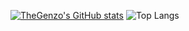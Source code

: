 [![TheGenzo's GitHub stats](https://github-readme-stats.vercel.app/api?username=thegenzo&show_icons=true&theme=merko)](https://github.com/anuraghazra/github-readme-stats)
![Top Langs](https://github-readme-stats.vercel.app/api/top-langs/?username=thegenzo&layout=compact)
